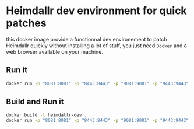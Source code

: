 # Heimdallr dev environment for quick patches

this docker image provide a functionnal dev environement to patch Heimdallr quickly without installing a lot of stuff, you just need `Docker` and a web browser available on your machine.

## Run it

```sh 
docker run -p "8081:8081" -p "8443:8443" -p "9081:9081" -p "9443:9443" -it heimdallr-dev zsh
```

## Build and Run it

```sh
docker build -t heimdallr-dev .
docker run -p "8081:8081" -p "8443:8443" -p "9081:9081" -p "9443:9443" -it heimdallr-dev zsh
```

